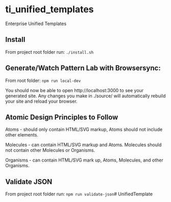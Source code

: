 # ti_unified_templates
Enterprise Unified Templates

## Install
From project root folder run:
`./install.sh`

## Generate/Watch Pattern Lab with Browsersync:
From root folder:
`npm run local-dev`

You should now be able to open http://localhost:3000 to see your generated site. Any changes you make in ./source/ will automatically rebuild your site and reload your browser.

## Atomic Design Principles to Follow

Atoms - should only contain HTML/SVG markup, Atoms should not include other elements.

Molecules - can contain HTML/SVG markup and Atoms.  Molecules should not contain other Molecules or Organisms.

Organisms - can contain HTML/SVG mark up, Atoms, Molecules, and other Organisms.

## Validate JSON
From project root folder run:
`npm run validate-json`# UnifiedTemplate
